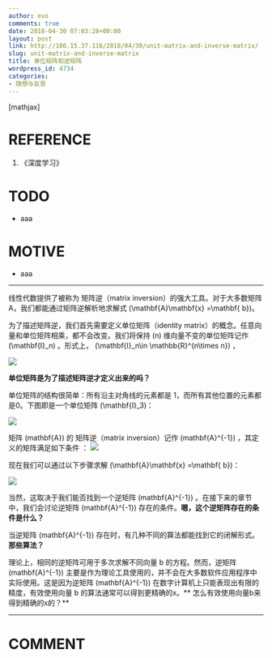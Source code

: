 ```yaml
---
author: evo
comments: true
date: 2018-04-30 07:03:28+00:00
layout: post
link: http://106.15.37.116/2018/04/30/unit-matrix-and-inverse-matrix/
slug: unit-matrix-and-inverse-matrix
title: 单位矩阵和逆矩阵
wordpress_id: 4734
categories:
- 随想与反思
---
```


<!-- more -->

[mathjax]


# REFERENCE





 	
  1. 《深度学习》




# TODO





 	
  * aaa




# MOTIVE





 	
  * aaa





* * *



线性代数提供了被称为 矩阵逆（matrix inversion）的强大工具。对于大多数矩阵 A，我们都能通过矩阵逆解析地求解式 \(\mathbf{A}\mathbf{x} =\mathbf{ b}\)。

为了描述矩阵逆，我们首先需要定义单位矩阵（identity matrix）的概念。任意向量和单位矩阵相乘，都不会改变。我们将保持 \(n\) 维向量不变的单位矩阵记作 \(\mathbf{I}_n\) 。形式上， \(\mathbf{I}_n\in \mathbb{R}^{n\times n}\) ，


![](http://106.15.37.116/wp-content/uploads/2018/04/img_5ae6bce0089e4.png)


**单位矩阵是为了描述矩阵逆才定义出来的吗？**

单位矩阵的结构很简单：所有沿主对角线的元素都是 1，而所有其他位置的元素都是0。下图即是一个单位矩阵 \(\mathbf{I}_3\)：




![](http://106.15.37.116/wp-content/uploads/2018/04/img_5ae6bceca603d.png)


矩阵 \(mathbf{A}\) 的 矩阵逆（matrix inversion）记作 \(mathbf{A}^{-1}\) ，其定义的矩阵满足如下条件 ：
![](http://106.15.37.116/wp-content/uploads/2018/04/img_5ae6bcfe640bc.png)



现在我们可以通过以下步骤求解 \(\mathbf{A}\mathbf{x} =\mathbf{ b}\)：


![](http://106.15.37.116/wp-content/uploads/2018/04/img_5ae6bd1033142.png)


当然，这取决于我们能否找到一个逆矩阵 \(mathbf{A}^{-1}\) 。在接下来的章节中，我们会讨论逆矩阵 \(mathbf{A}^{-1}\) 存在的条件。**嗯，这个逆矩阵存在的条件是什么？**

当逆矩阵 \(mathbf{A}^{-1}\) 存在时，有几种不同的算法都能找到它的闭解形式。**那些算法？**

理论上，相同的逆矩阵可用于多次求解不同向量 b 的方程。然而，逆矩阵 \(mathbf{A}^{-1}\) 主要是作为理论工具使用的，并不会在大多数软件应用程序中实际使用。这是因为逆矩阵 \(mathbf{A}^{-1}\) 在数字计算机上只能表现出有限的精度，有效使用向量 b 的算法通常可以得到更精确的x。** 怎么有效使用向量b来得到精确的x的？**











* * *





# COMMENT



